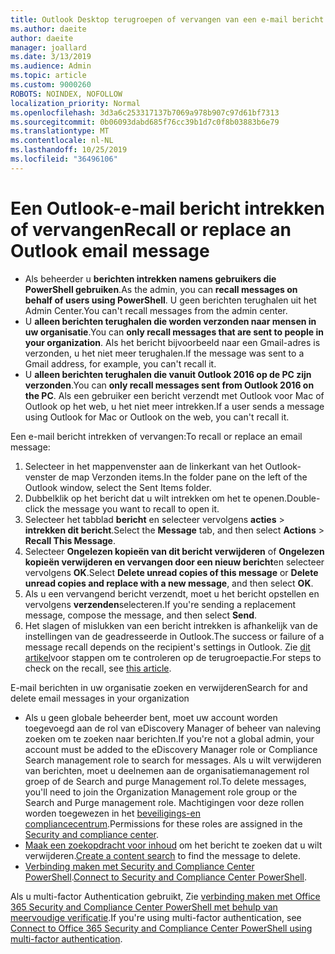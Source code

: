 ```yaml
---
title: Outlook Desktop terugroepen of vervangen van een e-mail bericht
ms.author: daeite
author: daeite
manager: joallard
ms.date: 3/13/2019
ms.audience: Admin
ms.topic: article
ms.custom: 9000260
ROBOTS: NOINDEX, NOFOLLOW
localization_priority: Normal
ms.openlocfilehash: 3d3a6c253317137b7069a978b907c97d61bf7313
ms.sourcegitcommit: 0b06093dabd685f76cc39b1d7c0f8b03883b6e79
ms.translationtype: MT
ms.contentlocale: nl-NL
ms.lasthandoff: 10/25/2019
ms.locfileid: "36496106"
---
```

# <a name="recall-or-replace-an-outlook-email-message"></a><span data-ttu-id="9446e-102">Een Outlook-e-mail bericht intrekken of vervangen</span><span class="sxs-lookup"><span data-stu-id="9446e-102">Recall or replace an Outlook email message</span></span>

- <span data-ttu-id="9446e-103">Als beheerder u **berichten intrekken namens gebruikers die PowerShell gebruiken**.</span><span class="sxs-lookup"><span data-stu-id="9446e-103">As the admin, you can **recall messages on behalf of users using PowerShell**.</span></span> <span data-ttu-id="9446e-104">U geen berichten terughalen uit het Admin Center.</span><span class="sxs-lookup"><span data-stu-id="9446e-104">You can't recall messages from the admin center.</span></span>
- <span data-ttu-id="9446e-105">U **alleen berichten terughalen die worden verzonden naar mensen in uw organisatie**.</span><span class="sxs-lookup"><span data-stu-id="9446e-105">You can **only recall messages that are sent to people in your organization**.</span></span> <span data-ttu-id="9446e-106">Als het bericht bijvoorbeeld naar een Gmail-adres is verzonden, u het niet meer terughalen.</span><span class="sxs-lookup"><span data-stu-id="9446e-106">If the message was sent to a Gmail address, for example, you can't recall it.</span></span>
- <span data-ttu-id="9446e-107">U **alleen berichten terughalen die vanuit Outlook 2016 op de PC zijn verzonden**.</span><span class="sxs-lookup"><span data-stu-id="9446e-107">You can **only recall messages sent from Outlook 2016 on the PC**.</span></span> <span data-ttu-id="9446e-108">Als een gebruiker een bericht verzendt met Outlook voor Mac of Outlook op het web, u het niet meer intrekken.</span><span class="sxs-lookup"><span data-stu-id="9446e-108">If a user sends a message using Outlook for Mac or Outlook on the web, you can't recall it.</span></span>

<span data-ttu-id="9446e-109">Een e-mail bericht intrekken of vervangen:</span><span class="sxs-lookup"><span data-stu-id="9446e-109">To recall or replace an email message:</span></span>

1. <span data-ttu-id="9446e-110">Selecteer in het mappenvenster aan de linkerkant van het Outlook-venster de map Verzonden items.</span><span class="sxs-lookup"><span data-stu-id="9446e-110">In the folder pane on the left of the Outlook window, select the Sent Items folder.</span></span>
1. <span data-ttu-id="9446e-111">Dubbelklik op het bericht dat u wilt intrekken om het te openen.</span><span class="sxs-lookup"><span data-stu-id="9446e-111">Double-click the message you want to recall to open it.</span></span>
1. <span data-ttu-id="9446e-112">Selecteer het tabblad **bericht** en selecteer vervolgens **acties** > **intrekken dit bericht**.</span><span class="sxs-lookup"><span data-stu-id="9446e-112">Select the **Message** tab, and then select **Actions** > **Recall This Message**.</span></span>
1. <span data-ttu-id="9446e-113">Selecteer **Ongelezen kopieën van dit bericht verwijderen** of **Ongelezen kopieën verwijderen en vervangen door een nieuw bericht**en selecteer vervolgens **OK**.</span><span class="sxs-lookup"><span data-stu-id="9446e-113">Select **Delete unread copies of this message** or **Delete unread copies and replace with a new message**, and then select **OK**.</span></span>
1. <span data-ttu-id="9446e-114">Als u een vervangend bericht verzendt, moet u het bericht opstellen en vervolgens **verzenden**selecteren.</span><span class="sxs-lookup"><span data-stu-id="9446e-114">If you're sending a replacement message, compose the message, and then select **Send**.</span></span>
1. <span data-ttu-id="9446e-115">Het slagen of mislukken van een bericht intrekken is afhankelijk van de instellingen van de geadresseerde in Outlook.</span><span class="sxs-lookup"><span data-stu-id="9446e-115">The success or failure of a message recall depends on the recipient's settings in Outlook.</span></span> <span data-ttu-id="9446e-116">Zie [dit artikel](https://support.office.com/article/35027f88-d655-4554-b4f8-6c0729a723a0)voor stappen om te controleren op de terugroepactie.</span><span class="sxs-lookup"><span data-stu-id="9446e-116">For steps to check on the recall, see [this article](https://support.office.com/article/35027f88-d655-4554-b4f8-6c0729a723a0).</span></span>

<span data-ttu-id="9446e-117">E-mail berichten in uw organisatie zoeken en verwijderen</span><span class="sxs-lookup"><span data-stu-id="9446e-117">Search for and delete email messages in your organization</span></span>

- <span data-ttu-id="9446e-118">Als u geen globale beheerder bent, moet uw account worden toegevoegd aan de rol van eDiscovery Manager of beheer van naleving zoeken om te zoeken naar berichten.</span><span class="sxs-lookup"><span data-stu-id="9446e-118">If you're not a global admin, your account must be added to the eDiscovery Manager role or Compliance Search management role to search for messages.</span></span> <span data-ttu-id="9446e-119">Als u wilt verwijderen van berichten, moet u deelnemen aan de organisatiemanagement rol groep of de Search and purge Management rol.</span><span class="sxs-lookup"><span data-stu-id="9446e-119">To delete messages, you'll need to join the Organization Management role group or the Search and Purge management role.</span></span> <span data-ttu-id="9446e-120">Machtigingen voor deze rollen worden toegewezen in het [beveiligings-en compliancecentrum](https://go.microsoft.com/fwlink/?linkid=2083731).</span><span class="sxs-lookup"><span data-stu-id="9446e-120">Permissions for these roles are assigned in the [Security and compliance center](https://go.microsoft.com/fwlink/?linkid=2083731).</span></span>
- <span data-ttu-id="9446e-121">[Maak een zoekopdracht voor inhoud](https://docs.microsoft.com/office365/securitycompliance/content-search) om het bericht te zoeken dat u wilt verwijderen.</span><span class="sxs-lookup"><span data-stu-id="9446e-121">[Create a content search](https://docs.microsoft.com/office365/securitycompliance/content-search) to find the message to delete.</span></span>
- <span data-ttu-id="9446e-122">[Verbinding maken met Security and Compliance Center PowerShell](https://docs.microsoft.com/powershell/exchange/office-365-scc/connect-to-scc-powershell/connect-to-scc-powershell?view=exchange-ps).</span><span class="sxs-lookup"><span data-stu-id="9446e-122">[Connect to Security and Compliance Center PowerShell](https://docs.microsoft.com/powershell/exchange/office-365-scc/connect-to-scc-powershell/connect-to-scc-powershell?view=exchange-ps).</span></span>

<span data-ttu-id="9446e-123">Als u multi-factor Authentication gebruikt, Zie [verbinding maken met Office 365 Security and Compliance Center PowerShell met behulp van meervoudige verificatie](https://docs.microsoft.com/powershell/exchange/office-365-scc/connect-to-scc-powershell/mfa-connect-to-scc-powershell?view=exchange-ps).</span><span class="sxs-lookup"><span data-stu-id="9446e-123">If you're using multi-factor authentication, see [Connect to Office 365 Security and Compliance Center PowerShell using multi-factor authentication](https://docs.microsoft.com/powershell/exchange/office-365-scc/connect-to-scc-powershell/mfa-connect-to-scc-powershell?view=exchange-ps).</span></span>